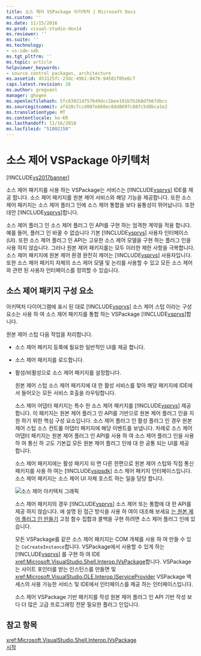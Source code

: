 ```yaml
---
title: 소스 제어 VSPackage 아키텍처 | Microsoft Docs
ms.custom: ''
ms.date: 11/15/2016
ms.prod: visual-studio-dev14
ms.reviewer: ''
ms.suite: ''
ms.technology:
- vs-ide-sdk
ms.tgt_pltfrm: ''
ms.topic: article
helpviewer_keywords:
- source control packages, architecture
ms.assetid: 453125fc-23dc-49b1-8476-94581f05e6c7
caps.latest.revision: 26
ms.author: gregvanl
manager: ghogen
ms.openlocfilehash: 5fc639214757649dcc1bee191b7b268d7b6fdbcc
ms.sourcegitcommit: af428c7ccd007e668ec0dd8697c88fc5d8bca1e2
ms.translationtype: MT
ms.contentlocale: ko-KR
ms.lasthandoff: 11/16/2018
ms.locfileid: "51802150"
---
```

# <a name="source-control-vspackage-architecture"></a>소스 제어 VSPackage 아키텍처
[!INCLUDE[vs2017banner](../../includes/vs2017banner.md)]

소스 제어 패키지를 사용 하는 VSPackage는 서비스는 [!INCLUDE[vsprvs](../../includes/vsprvs-md.md)] IDE를 제공 합니다. 소스 제어 패키지를 원본 제어 서비스와 해당 기능을 제공합니다. 또한 소스 제어 패키지는 소스 제어 플러그 인에 소스 제어 통합을 보다 융통성이 뛰어납니다. 또한 대안 [!INCLUDE[vsprvs](../../includes/vsprvs-md.md)]합니다.  
  
 소스 제어 플러그 인 소스 제어 플러그 인 API를 구현 하는 엄격한 계약을 적용 합니다. 예를 들어, 플러그 인 바꿀 수 없습니다 기본 [!INCLUDE[vsprvs](../../includes/vsprvs-md.md)] 사용자 인터페이스 (UI). 또한 소스 제어 플러그 인 API는 고유한 소스 제어 모델을 구현 하는 플러그 인을 사용 하지 않습니다. 그러나 원본 제어 패키지를는 모두 이러한 제한 사항을 극복합니다. 소스 제어 패키지에 원본 제어 환경 완전히 제어는 [!INCLUDE[vsprvs](../../includes/vsprvs-md.md)] 사용자입니다. 또한 소스 제어 패키지 자체의 소스 제어 모델 및 논리를 사용할 수 있고 모든 소스 제어와 관련 된 사용자 인터페이스를 정의할 수 있습니다.  
  
## <a name="source-control-package-components"></a>소스 제어 패키지 구성 요소  
 아키텍처 다이어그램에 표시 된 대로 [!INCLUDE[vsprvs](../../includes/vsprvs-md.md)] 소스 제어 스텁 이라는 구성 요소는 사용 하 여 소스 제어 패키지를 통합 하는 VSPackage [!INCLUDE[vsprvs](../../includes/vsprvs-md.md)]합니다.  
  
 원본 제어 스텁 다음 작업을 처리합니다.  
  
- 소스 제어 패키지 등록에 필요한 일반적인 UI를 제공 합니다.  
  
- 소스 제어 패키지를 로드합니다.  
  
- 활성/비활성으로 소스 제어 패키지를 설정합니다.  
  
  원본 제어 스텁 소스 제어 패키지에 대 한 활성 서비스를 찾아 해당 패키지에 IDE에서 들어오는 모든 서비스 호출을 라우팅합니다.  
  
  소스 제어 어댑터 패키지는 특수 한 소스 제어 패키지를 [!INCLUDE[vsprvs](../../includes/vsprvs-md.md)] 제공 합니다. 이 패키지는 원본 제어 플러그 인 API를 기반으로 원본 제어 플러그 인을 지원 하기 위한 핵심 구성 요소입니다. 소스 제어 플러그 인 활성 플러그 인 경우 원본 제어 스텁 소스 컨트롤 어댑터 패키지에 해당 이벤트를 보냅니다. 차례로 소스 제어 어댑터 패키지는 원본 제어 플러그 인 API를 사용 하 여 소스 제어 플러그 인을 사용 하 여 통신 하 고도 기본값 모든 원본 제어 플러그 인에 대 한 공통 되는 UI를 제공 합니다.  
  
  소스 제어 패키지에는 활성 패키지 되 면 다른 한편으로 원본 제어 스텁와 직접 통신 패키지를 사용 하 여는 [!INCLUDE[vsipsdk](../../includes/vsipsdk-md.md)] 소스 제어 패키지 인터페이스입니다. 소스 제어 패키지는 소스 제어 UI 자체 호스트 하는 일을 담당 합니다.  
  
  ![소스 제어 아키텍처 그래픽](../../extensibility/internals/media/vsipsccarch.gif "VSIPSCCArch")  
  
  소스 제어 패키지의 경우 [!INCLUDE[vsprvs](../../includes/vsprvs-md.md)] 소스 제어 또는 통합에 대 한 API를 제공 하지 않습니다. 에 설명 된 접근 방식을 사용 하 여이 대조해 보세요 [는 원본 제어 플러그 인 만들기](../../extensibility/internals/creating-a-source-control-plug-in.md) 고정 함수 집합과 콜백을 구현 하려면 소스 제어 플러그 인에 있습니다.  
  
  모든 VSPackage를 같은 소스 제어 패키지는 COM 개체를 사용 하 여 만들 수 있는 `CoCreateInstance`합니다. VSPackage에서 사용할 수 있게 하는 [!INCLUDE[vsprvs](../../includes/vsprvs-md.md)] 를 구현 하 여 IDE <xref:Microsoft.VisualStudio.Shell.Interop.IVsPackage>합니다. VSPackage는 사이트 포인터를 받는 인스턴스를 만들면 및 <xref:Microsoft.VisualStudio.OLE.Interop.IServiceProvider> VSPackage 액세스의 사용 가능한 서비스 및 IDE에서 인터페이스를 제공 하는 인터페이스입니다.  
  
  소스 제어 VSPackage 기반 패키지를 작성 원본 제어 플러그 인 API 기반 작성 보다 더 많은 고급 프로그래밍 전문 필요한 플러그 인입니다.  
  
## <a name="see-also"></a>참고 항목  
 <xref:Microsoft.VisualStudio.Shell.Interop.IVsPackage>   
 [시작](../../extensibility/internals/getting-started-with-source-control-vspackages.md)

